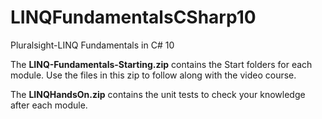 # LINQFundamentalsCSharp10
Pluralsight-LINQ Fundamentals in C# 10

The **LINQ-Fundamentals-Starting.zip** contains the Start folders for each module. Use the files in this zip to follow along with the video course.

The **LINQHandsOn.zip** contains the unit tests to check your knowledge after each module.
